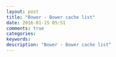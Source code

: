```yaml
---
layout: post
title: "Bower - Bower cache list"
date: 2016-01-15 05:51
comments: true
categories: 
keywords: 
description: "Bower - Bower cache list"
---
```

